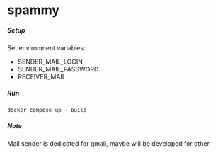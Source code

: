 # spammy

##### Setup
Set environment variables:
* SENDER_MAIL_LOGIN
* SENDER_MAIL_PASSWORD
* RECEIVER_MAIL

##### Run
```
docker-compose up --build
```

##### Note
Mail sender is dedicated for gmail, maybe will be developed for other.
